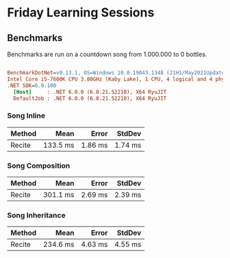 # Friday Learning Sessions

## Benchmarks

Benchmarks are run on a countdown song from 1.000.000 to 0 bottles.

``` ini

BenchmarkDotNet=v0.13.1, OS=Windows 10.0.19043.1348 (21H1/May2021Update)
Intel Core i5-7600K CPU 3.80GHz (Kaby Lake), 1 CPU, 4 logical and 4 physical cores
.NET SDK=6.0.100
  [Host]     : .NET 6.0.0 (6.0.21.52210), X64 RyuJIT
  DefaultJob : .NET 6.0.0 (6.0.21.52210), X64 RyuJIT


```
### Song Inline
| Method |     Mean |   Error |  StdDev |
|------- |---------:|--------:|--------:|
| Recite | 133.5 ms | 1.86 ms | 1.74 ms |


### Song Composition

| Method |     Mean |   Error |  StdDev |
|------- |---------:|--------:|--------:|
| Recite | 301.1 ms | 2.69 ms | 2.39 ms |


### Song Inheritance

| Method |     Mean |   Error |  StdDev |
|------- |---------:|--------:|--------:|
| Recite | 234.6 ms | 4.63 ms | 4.55 ms |
